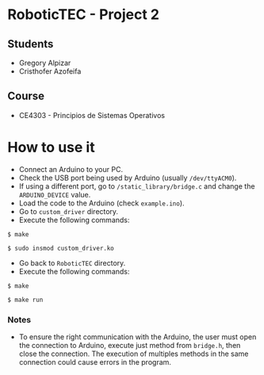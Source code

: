 # RoboticTEC - Project 2

## Students 
- Gregory Alpizar
- Cristhofer Azofeifa

## Course
- CE4303 - Principios de Sistemas Operativos

# How to use it
- Connect an Arduino to your PC.
- Check the USB port being used by Arduino (usually `/dev/ttyACM0`).
- If using a different port, go to `/static_library/bridge.c` and change the `ARDUINO_DEVICE` value.
- Load the code to the Arduino (check `example.ino`).
- Go to `custom_driver` directory.
- Execute the following commands:

```
$ make
```

```
$ sudo insmod custom_driver.ko
```

- Go back to `RoboticTEC` directory.
- Execute the following commands:

```
$ make
```

```
$ make run
```

### Notes
- To ensure the right communication with the Arduino, the user must open the connection to Arduino, execute just method from `bridge.h`, then close the connection. The execution of multiples methods in the same connection could cause errors in the program.